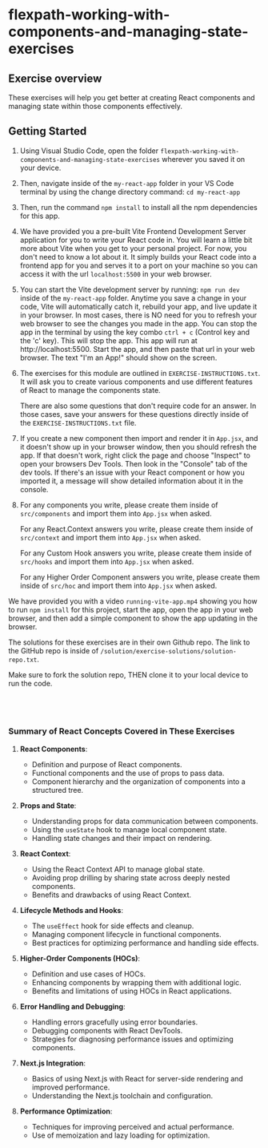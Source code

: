 
# flexpath-working-with-components-and-managing-state-exercises

## Exercise overview

These exercises will help you get better at creating React components
and managing state within those components effectively.


## Getting Started


1. Using Visual Studio Code, open the folder 
   `flexpath-working-with-components-and-managing-state-exercises` 
   wherever you saved it on your device. 
2. Then, navigate inside of the `my-react-app` folder in your VS Code terminal
   by using the change directory command: `cd my-react-app`
3. Then, run the command `npm install` to install all the npm dependencies
   for this app.
4. We have provided you a pre-built Vite Frontend Development Server application
   for you to write your React code in. You will learn a little bit more about
   Vite when you get to your personal project. For now, you don't need to 
   know a lot about it. It simply builds your React code into a frontend app
   for you and serves it to a port on your machine so you can access it 
   with the url `localhost:5500` in your web browser.
5. You can start the Vite development server by running: `npm run dev` inside
   of the `my-react-app` folder.
   Anytime you save a change in your code, Vite will automatically catch it,
   rebuild your app, and live update it in your browser. In most cases, there 
   is NO need for you to refresh your web browser to see the changes you made
   in the app. You can stop the app in the terminal by using the key combo
   `ctrl + c` (Control key and the 'c' key). This will stop the app. 
   This app will run at http://localhost:5500. 
   Start the app, and then paste that url in your web browser. 
   The text "I'm an App!" should show on the screen.
6. The exercises for this module are outlined in `EXERCISE-INSTRUCTIONS.txt`.
   It will ask you to create various components and use different features of
   React to manage the components state. 

   There are also some questions that don't require code for an answer. In those
   cases, save your answers for these questions directly inside of the 
   `EXERCISE-INSTRUCTIONS.txt` file.
7. If you create a new component then import and render it in `App.jsx`,
   and it doesn't show up in your browser window, then you should refresh the app.
   If that doesn't work, right click the page and choose "Inspect" to open
   your browsers Dev Tools. Then look in the "Console" tab of the dev tools.
   If there's an issue with your React component or how you imported it,
   a message will show detailed information about it in the console.
8. For any components you write, please create them inside of `src/components` and
   import them into `App.jsx` when asked.

   For any React.Context answers you write, please create them 
   inside of `src/context` and import them into `App.jsx` when asked.

   For any Custom Hook answers you write, please create them 
   inside of `src/hooks` and import them into `App.jsx` when asked.

   For any Higher Order Component answers you write, please create them 
   inside of `src/hoc` and import them into `App.jsx` when asked.


We have provided you with a video `running-vite-app.mp4` showing you how to 
run `npm install` for this project, start the app, open the app in your 
web browser, and then add a simple component to show the app updating in 
the browser. 
                                     
The solutions for these exercises are in their own Github repo.
The link to the GitHub repo is inside of `/solution/exercise-solutions/solution-repo.txt`.

Make sure to fork the solution repo, THEN clone it to your local device to run the code.


&nbsp;
---

### Summary of React Concepts Covered in These Exercises

1. **React Components**:
    
    - Definition and purpose of React components.
    - Functional components and the use of props to pass data.
    - Component hierarchy and the organization of components into a structured tree.
2. **Props and State**:
    
    - Understanding props for data communication between components.
    - Using the `useState` hook to manage local component state.
    - Handling state changes and their impact on rendering.
3. **React Context**:
    
    - Using the React Context API to manage global state.
    - Avoiding prop drilling by sharing state across deeply nested components.
    - Benefits and drawbacks of using React Context.
4. **Lifecycle Methods and Hooks**:
    
    - The `useEffect` hook for side effects and cleanup.
    - Managing component lifecycle in functional components.
    - Best practices for optimizing performance and handling side effects.
5. **Higher-Order Components (HOCs)**:
    
    - Definition and use cases of HOCs.
    - Enhancing components by wrapping them with additional logic.
    - Benefits and limitations of using HOCs in React applications.
6. **Error Handling and Debugging**:
    
    - Handling errors gracefully using error boundaries.
    - Debugging components with React DevTools.
    - Strategies for diagnosing performance issues and optimizing components.
7. **Next.js Integration**:
    
    - Basics of using Next.js with React for server-side rendering and improved performance.
    - Understanding the Next.js toolchain and configuration.
8. **Performance Optimization**:
    
    - Techniques for improving perceived and actual performance.
    - Use of memoization and lazy loading for optimization.
